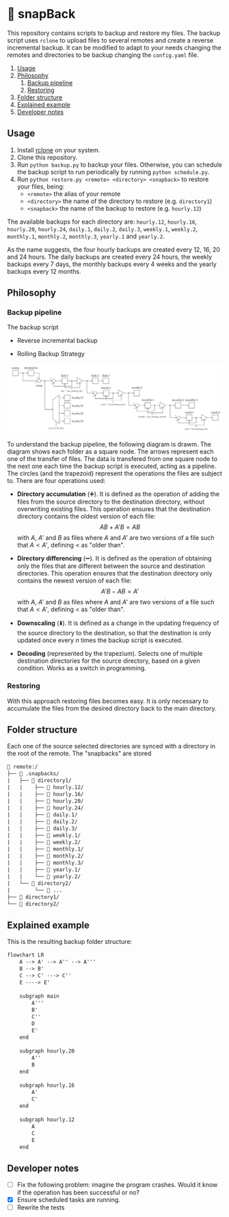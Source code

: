 # 🧢 snapBack

This repository contains scripts to backup and restore my files. The backup script uses `rclone` to upload files to several remotes and create a reverse incremental backup. It can be modified to adapt to your needs changing the remotes and directories to be backup changing the `config.yaml` file.

1. [Usage](#usage)
2. [Philosophy](#philosophy)
   1. [Backup pipeline](#backup-pipeline)
   2. [Restoring](#restoring)
3. [Folder structure](#folder-structure)
4. [Explained example](#explained-example)
5. [Developer notes](#developer-notes)

## Usage

1. Install [rclone](https://rclone.org/) on your system.
2. Clone this repository.
3. Run `python backup.py` to backup your files. Otherwise, you can schedule the backup script to run periodically by running `python schedule.py`.
4. Run `python restore.py <remote> <directory> <snapback>` to restore your files, being:
   - `<remote>` the alias of your remote
   - `<directory>` the name of the directory to restore (e.g. `directory1`)
   - `<snapback>` the name of the backup to restore (e.g. `hourly.12`)

The available backups for each directory are: `hourly.12`, `hourly.16`, `hourly.20`, `hourly.24`, `daily.1`, `daily.2`, `daily.3`, `weekly.1`, `weekly.2`, `monthly.1`, `monthly.2`, `monthly.3`, `yearly.1` and `yearly.2`.

As the name suggests, the four hourly backups are created every 12, 16, 20 and 24 hours. The daily backups are created every 24 hours, the weekly backups every 7 days, the monthly backups every 4 weeks and the yearly backups every 12 months.

## Philosophy

### Backup pipeline

The backup script

- Reverse incremental backup

- Rolling Backup Strategy

![pipeline](assets/pipeline.svg)

To understand the backup pipeline, the following diagram is drawm. The diagram shows each folder as a square node. The arrows represent each one of the transfer of files. The data is transfered from one square node to the next one each time the backup script is executed, acting as a pipeline. The circles (and the trapezoid) represent the operations the files are subject to. There are four operations used:

- **Directory accumulation** (➕). It is defined as the operation of adding the files from the source directory to the destination directory, without overwriting existing files. This operation ensures that the destination directory contains the oldest version of each file:
    $$ AB + A'B = AB $$
    with $A$, $A'$ and $B$ as files where $A$ and $A'$ are two versions of a file such that $A < A'$, defining $<$ as "older than".

- **Directory differencing** (➖). It is defined as the operation of obtaining only the files that are different between the source and destination directories. This operation ensures that the destination directory only contains the newest version of each file:
    $$ A'B - AB = A' $$
    with $A$, $A'$ and $B$ as files where $A$ and $A'$ are two versions of a file such that $A < A'$, defining $<$ as "older than".

- **Downscaling** (⬇️). It is defined as a change in the updating frequency of the source directory to the destination, so that the destination is only updated once every $n$ times the backup script is executed.

- **Decoding** (represented by the trapezium). Selects one of multiple destination directories for the source directory, based on a given condition. Works as a switch in programming.

### Restoring

With this approach restoring files becomes easy. It is only necessary to accumulate the files from the desired directory back to the main directory.

## Folder structure

Each one of the source selected directories are synced with a directory in the root of the remote. The "snapbacks" are stored

```
📁 remote:/
├── 📁 .snapbacks/
|   ├── 📁 directory1/
|   |    ├── 📁 hourly.12/
|   |    ├── 📁 hourly.16/
|   |    ├── 📁 hourly.20/
|   |    ├── 📁 hourly.24/
|   |    ├── 📁 daily.1/
|   |    ├── 📁 daily.2/
|   |    ├── 📁 daily.3/
|   |    ├── 📁 weekly.1/
|   |    ├── 📁 weekly.2/
|   |    ├── 📁 monthly.1/
|   |    ├── 📁 monthly.2/
|   |    ├── 📁 monthly.3/
|   |    ├── 📁 yearly.1/
|   |    └── 📁 yearly.2/
|   └── 📁 directory2/   
|        └── 📁 ...       
├── 📁 directory1/
└── 📁 directory2/
```

## Explained example

This is the resulting backup folder structure:

```mermaid
flowchart LR
    A --> A' --> A'' --> A'''
    B --> B' 
    C --> C' ---> C''
    E ----> E'

    subgraph main
        A'''
        B'
        C''
        D
        E'
    end

    subgraph hourly.20
        A''
        B
    end

    subgraph hourly.16
        A'
        C'
    end

    subgraph hourly.12
        A
        C
        E
    end
```

## Developer notes

- [ ] Fix the following problem: imagine the program crashes. Would it know if the operation has been successful or no?
- [x] Ensure scheduled tasks are running.
- [ ] Rewrite the tests